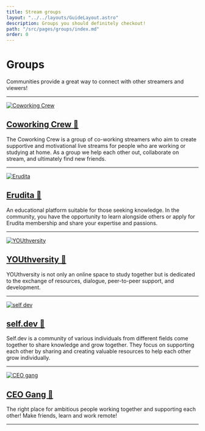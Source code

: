 ```yaml
---
title: Stream groups
layout: "../../layouts/GuideLayout.astro"
description: Groups you should definitely checkout!
path: "/src/pages/groups/index.md"
order: 0
---
```


# Groups

Communities provide a great way to connect with other streamers and viewers! 

---

[![Coworking Crew](/images/groups/coworkingcrew.webp)](https://www.twitch.tv/team/coworkingcrew/)

## [Coworking Crew 🔗](https://www.twitch.tv/team/coworkingcrew/)

The Coworking Crew is a group of co-working streamers who aim to create supportive and motivational live streams for people who are working or studying at home. As a group we help each other out, collaborate on stream, and ultimately find new friends.

---

[![Erudita](/images/groups/erudita.webp)](https://erudita.me/)

## [Erudita 🔗](https://erudita.me/)

An educational platform suitable for those seeking knowledge. In the community, you have the opportunity to learn alongside others or apply for Erudita membership and share your expertise and passions.

---

<a href="https://www.youthversity.org/"><img src="/images/groups/YOUthversity.webp" alt="YOUthversity" loading="lazy" /></a>

## [YOUthversity 🔗](https://www.youthversity.org/)

YOUthversity is not only an online space to study together but is dedicated to the exchange of resources, dialogue, peer-to-peer support, and development.

---

<a href="https://theselfdev.com/"><img src="/images/groups/selfdev.webp" alt="self dev" loading="lazy" /></a>

## [self.dev 🔗](https://theselfdev.com/)

Self.dev is a community of various individuals from different fields come together to share knowledge and grow together. They focus on supporting each other by sharing and creating valuable resources to help each other grow individually.

---

<a href="https://studytme.com/"><img src="/images/groups/CEOgang.webp" alt="CEO gang" loading="lazy" /></a>

## [CEO Gang 🔗](https://studytme.com/)

The right place for ambitious people working together and supporting each other! Make friends, learn and work remote!

---
